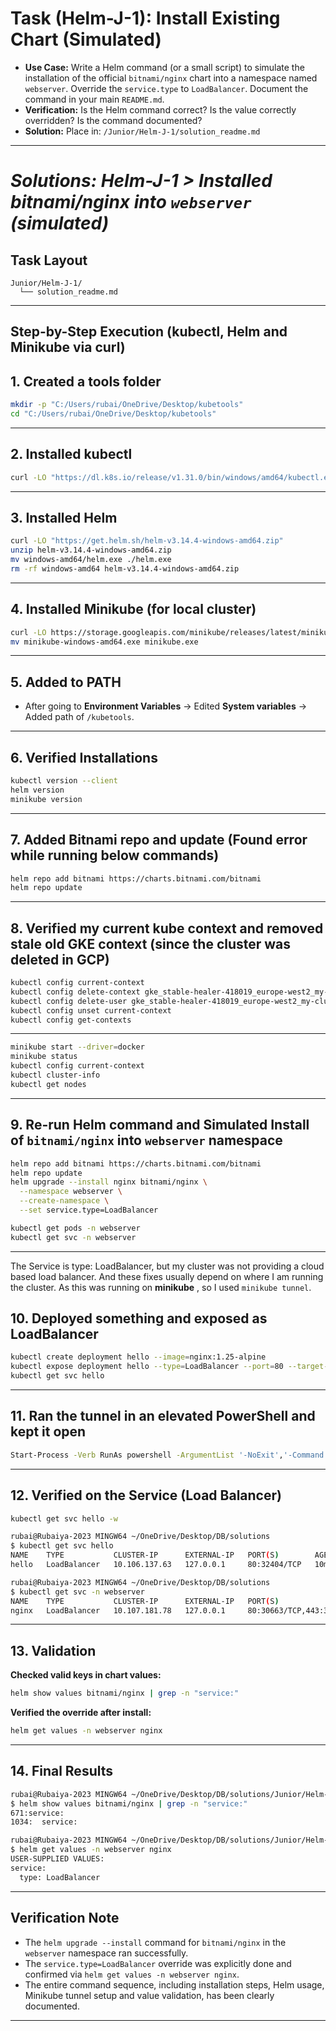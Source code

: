 # Task (Helm-J-1): Install Existing Chart (Simulated)

*   **Use Case:** Write a Helm command (or a small script) to simulate the installation of the official `bitnami/nginx` chart into a namespace named `webserver`. Override the `service.type` to `LoadBalancer`. Document the command in your main `README.md`.
*   **Verification:** Is the Helm command correct? Is the value correctly overridden? Is the command documented?
*   **Solution:** Place in: `/Junior/Helm-J-1/solution_readme.md`

--- 

# *Solutions: Helm-J-1 > Installed bitnami/nginx into `webserver` (simulated)*

## Task Layout

```
Junior/Helm-J-1/                
  └── solution_readme.md
```

---

## Step-by-Step Execution (kubectl, Helm and Minikube via curl)

## 1. Created a tools folder

```bash
mkdir -p "C:/Users/rubai/OneDrive/Desktop/kubetools"
cd "C:/Users/rubai/OneDrive/Desktop/kubetools"
```
---

## 2. Installed kubectl

```bash
curl -LO "https://dl.k8s.io/release/v1.31.0/bin/windows/amd64/kubectl.exe"
```
---

## 3. Installed Helm

```bash
curl -LO "https://get.helm.sh/helm-v3.14.4-windows-amd64.zip"
unzip helm-v3.14.4-windows-amd64.zip
mv windows-amd64/helm.exe ./helm.exe
rm -rf windows-amd64 helm-v3.14.4-windows-amd64.zip
```
---

## 4. Installed Minikube (for local cluster)

```bash
curl -LO https://storage.googleapis.com/minikube/releases/latest/minikube-windows-amd64.exe
mv minikube-windows-amd64.exe minikube.exe
```
---

## 5. Added to PATH

* After going to **Environment Variables** → Edited **System variables** → Added path of `/kubetools`.

---

## 6. Verified Installations

```bash
kubectl version --client
helm version
minikube version  
```
---

## 7. Added Bitnami repo and update (Found error while running below commands)

```bash
helm repo add bitnami https://charts.bitnami.com/bitnami
helm repo update
```
---

## 8. Verified my current kube context and removed stale old GKE context (since the cluster was deleted in GCP)

```bash
kubectl config current-context
kubectl config delete-context gke_stable-healer-418019_europe-west2_my-cluster
kubectl config delete-user gke_stable-healer-418019_europe-west2_my-cluster
kubectl config unset current-context
kubectl config get-contexts
```
---

```bash
minikube start --driver=docker
minikube status
kubectl config current-context
kubectl cluster-info
kubectl get nodes
```
---

## 9. Re-run Helm command and Simulated Install of `bitnami/nginx` into `webserver` namespace

```bash
helm repo add bitnami https://charts.bitnami.com/bitnami
helm repo update
helm upgrade --install nginx bitnami/nginx \
  --namespace webserver \
  --create-namespace \
  --set service.type=LoadBalancer

kubectl get pods -n webserver
kubectl get svc -n webserver
```
---

The Service is type: LoadBalancer, but my cluster was not providing a cloud based load balancer. 
And these fixes usually depend on where I am running the cluster. As this was running on **minikube** , so I used `minikube tunnel`.

## 10. Deployed something and exposed as LoadBalancer

```bash
kubectl create deployment hello --image=nginx:1.25-alpine
kubectl expose deployment hello --type=LoadBalancer --port=80 --target-port=80
kubectl get svc hello
```
---

## 11. Ran the tunnel in an elevated PowerShell and kept it open

```bash
Start-Process -Verb RunAs powershell -ArgumentList '-NoExit','-Command', 'minikube tunnel'
```
---

## 12. Verified on the Service (Load Balancer)

```bash
kubectl get svc hello -w

rubai@Rubaiya-2023 MINGW64 ~/OneDrive/Desktop/DB/solutions
$ kubectl get svc hello
NAME    TYPE           CLUSTER-IP      EXTERNAL-IP   PORT(S)        AGE
hello   LoadBalancer   10.106.137.63   127.0.0.1     80:32404/TCP   10m

rubai@Rubaiya-2023 MINGW64 ~/OneDrive/Desktop/DB/solutions
$ kubectl get svc -n webserver
NAME    TYPE           CLUSTER-IP      EXTERNAL-IP   PORT(S)                      AGE
nginx   LoadBalancer   10.107.181.78   127.0.0.1     80:30663/TCP,443:32544/TCP   6d1h
```
---

## 13. Validation

**Checked valid keys in chart values:**

```bash
helm show values bitnami/nginx | grep -n "service:"
```

**Verified the override after install:**

```bash
helm get values -n webserver nginx
```
---

## 14. Final Results

```bash
rubai@Rubaiya-2023 MINGW64 ~/OneDrive/Desktop/DB/solutions/Junior/Helm-J-1
$ helm show values bitnami/nginx | grep -n "service:"
671:service:
1034:  service:

rubai@Rubaiya-2023 MINGW64 ~/OneDrive/Desktop/DB/solutions/Junior/Helm-J-1
$ helm get values -n webserver nginx
USER-SUPPLIED VALUES:
service:
  type: LoadBalancer
```
---

## Verification Note

- The `helm upgrade --install` command for `bitnami/nginx` in the `webserver` namespace ran successfully.  
- The `service.type=LoadBalancer` override was explicitly done and confirmed via `helm get values -n webserver nginx`.  
- The entire command sequence, including installation steps, Helm usage, Minikube tunnel setup and value validation, has been clearly documented.  

---